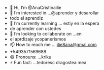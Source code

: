 - 👋 Hi, I’m @AnaCristinailie
- 👀 I’m interested in ...@aprender y desarollar
- todo el aprendiz
- 🌱 I’m currently learning ... estiy en la espera
- de aprender con ustedes
- 💞️ I’m looking to collaborate on ...en
- el aprdizaje ycopanerismos
- 📫 How to reach me ... ilie8ana@gmal.com
- +5493571569688
- 😄 Pronouns: ...kriku
- ⚡ Fun fact: ...tedoresc dragostea mea

<!---
AnaCristinailie/AnaCristinailie is a ✨ special ✨ repository because its `README.md` (this file) appears on your GitHub profile.
You can click the Preview link to take a look at your changes.
--->
